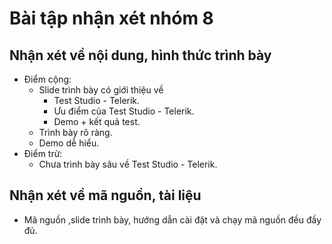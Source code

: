 # Bài tập nhận xét nhóm 8

## Nhận xét về nội dung, hình thức trình bày
- Điểm cộng:
  - Slide trình bày có giới thiệu về 
    + Test Studio - Telerik.
    + Ưu điểm của Test Studio - Telerik.
    + Demo + kết quả test.  
  - Trình bày rõ ràng.
  - Demo dễ hiểu.
- Điểm trừ:
  - Chưa trình bày sâu về Test Studio - Telerik.
  
## Nhận xét về mã nguồn, tài liệu
- Mã nguồn ,slide trình bày, hướng dẫn cài đặt và chạy mã nguồn đều đầy đủ.
